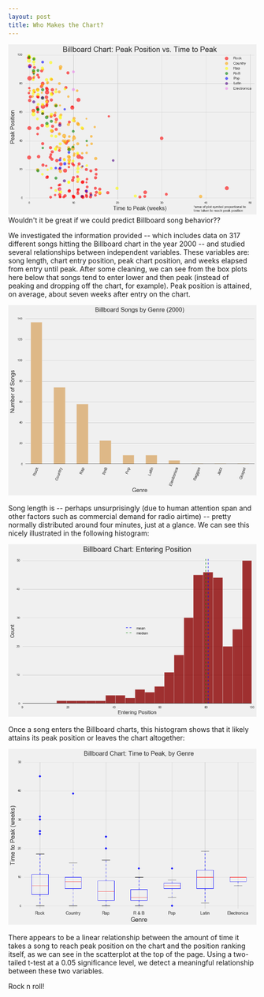 ```yaml
---
layout: post
title: Who Makes the Chart?
---
```

![scatter](../images/billboardpeakvtimetopeakscatter.png)
Wouldn't it be great if we could predict Billboard song behavior??  

We investigated the information provided -- which includes data on 317 different
songs hitting the Billboard chart in the year 2000 -- and studied several
relationships between independent variables.  These variables are: song length,
chart entry position, peak chart position, and weeks elapsed from entry until
peak.  After some cleaning, we can see from the box plots here below that songs
tend to enter lower and then peak (instead of peaking and dropping off the
chart, for example).  Peak position is attained, on average, about seven weeks
after entry on the chart.

![barplot](../images/billboardbar.png)

Song length is -- perhaps unsurprisingly (due to human attention span and other
factors such as commercial demand for radio airtime) -- pretty normally
distributed around four minutes, just at a glance.  We can see this nicely
illustrated in the following histogram:

![histo](../images/billboardenteringhisto.png)

Once a song enters the Billboard charts, this histogram shows that it likely
attains its peak position or leaves the chart altogether:

![boxplot](../images/billboardtimetopeakboxplot.png)

There appears to be a linear relationship between the amount of time it takes
a song to reach peak position on the chart and the position ranking itself, as
we can see in the scatterplot at the top of the page.  Using a two-tailed t-test at a 0.05 significance level, we detect a meaningful relationship between these two variables.  

Rock n roll!
